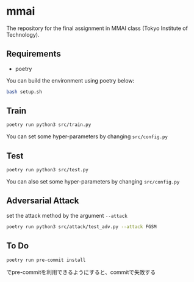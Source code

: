 # mmai

The repository for the final assignment in MMAI class (Tokyo Institute of Technology).

## Requirements

* poetry

You can build the environment using poetry below:

```bash
bash setup.sh
```

## Train

```bash
poetry run python3 src/train.py
```

You can set some hyper-parameters by changing `src/config.py`

## Test

```bash
poetry run python3 src/test.py
```

You can also set some hyper-parameters by changing `src/config.py`

## Adversarial Attack

set the attack method by the argument `--attack`

```bash
poetry run python3 src/attack/test_adv.py --attack FGSM
```

## To Do

```bash
poetry run pre-commit install
```

でpre-commitを利用できるようにすると、commitで失敗する
